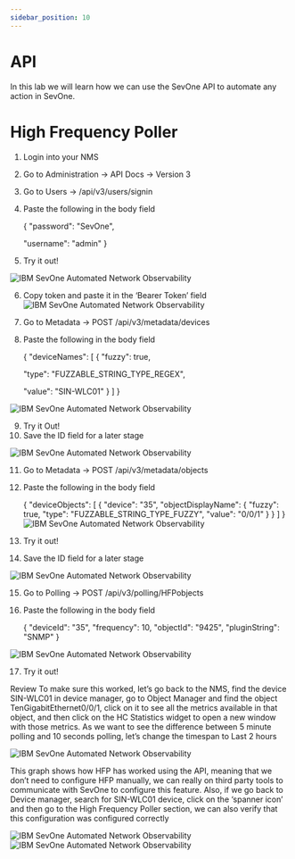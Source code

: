 ```yaml
---
sidebar_position: 10
---
```


# API

In this lab we will learn how we can use the SevOne API to automate any action in SevOne.

# High Frequency Poller

1. Login into your NMS
2. Go to Administration -> API Docs -> Version 3
3. Go to Users -> /api/v3/users/signin
4. Paste the following in the body field

    {
    "password": "SevOne",

    "username": "admin"
    }
5. Try it out!

![IBM SevOne Automated Network Observability](img/lab10/lab10-1.png)

6. Copy token and paste it in the ‘Bearer Token’ field
![IBM SevOne Automated Network Observability](img/lab10/lab10-2.png)

7. Go to Metadata -> POST /api/v3/metadata/devices
8. Paste the following in the body field

    {
    "deviceNames": [
    {
    "fuzzy": true,

    "type": "FUZZABLE_STRING_TYPE_REGEX",
    
    "value": "SIN-WLC01"
    }
    ]
    }

![IBM SevOne Automated Network Observability](img/lab10/lab10-3.png)

9. Try it Out!
10. Save the ID field for a later stage

![IBM SevOne Automated Network Observability](img/lab10/lab10-4.png)

11. Go to Metadata -> POST /api/v3/metadata/objects
12. Paste the following in the body field
    
    {
    "deviceObjects": [
    {
    "device": "35",
    "objectDisplayName": {
    "fuzzy": true,
    "type": "FUZZABLE_STRING_TYPE_FUZZY",
    "value": "0/0/1"
    }
    }
    ]
    }
![IBM SevOne Automated Network Observability](img/lab10/lab10-5.png)

13. Try it out!
14. Save the ID field for a later stage

![IBM SevOne Automated Network Observability](img/lab10/lab10-6.png)

15. Go to Polling -> POST /api/v3/polling/HFPobjects
16. Paste the following in the body field

    {
    "deviceId": "35",
    "frequency": 10,
    "objectId": "9425",
    "pluginString": "SNMP"
    }
    
![IBM SevOne Automated Network Observability](img/lab10/lab10-7.png)

17. Try it out!

Review
To make sure this worked, let’s go back to the NMS, find the device SIN-WLC01 in device manager, go to Object Manager and find the object TenGigabitEthernet0/0/1, click on it to see all the metrics available in that object, and then click on the HC Statistics widget to open a new window with those metrics. As we want to see the difference between 5 minute polling and 10 seconds polling, let’s change the timespan to Last 2 hours 

![IBM SevOne Automated Network Observability](img/lab10/lab10-8.png)

This graph shows how HFP has worked using the API, meaning that we don’t need to configure HFP manually, we can really on third party tools to communicate with SevOne to configure this feature. Also, if we go back to Device manager, search for SIN-WLC01 device, click on the ‘spanner icon’ and then go to the High Frequency Poller section, we can also verify that this configuration was configured correctly

![IBM SevOne Automated Network Observability](img/lab10/lab10-9.png)
![IBM SevOne Automated Network Observability](img/lab10/lab10-10.png)
